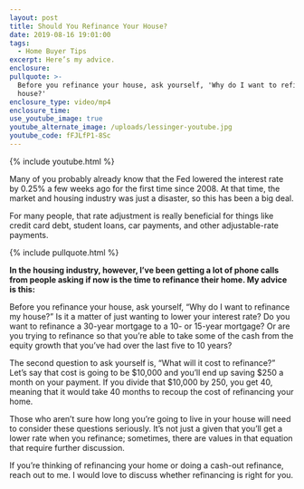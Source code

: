 ```yaml
---
layout: post
title: Should You Refinance Your House?
date: 2019-08-16 19:01:00
tags:
  - Home Buyer Tips
excerpt: Here’s my advice.
enclosure:
pullquote: >-
  Before you refinance your house, ask yourself, 'Why do I want to refinance my
  house?'
enclosure_type: video/mp4
enclosure_time:
use_youtube_image: true
youtube_alternate_image: /uploads/lessinger-youtube.jpg
youtube_code: fFJLfP1-8Sc
---
```


{% include youtube.html %}

Many of you probably already know that the Fed lowered the interest rate by 0.25% a few weeks ago for the first time since 2008. At that time, the market and housing industry was just a disaster, so this has been a big deal.

For many people, that rate adjustment is really beneficial for things like credit card debt, student loans, car payments, and other adjustable-rate payments.&nbsp;

{% include pullquote.html %}

**In the housing industry, however, I’ve been getting a lot of phone calls from people asking if now is the time to refinance their home. My advice is this:**

Before you refinance your house, ask yourself, “Why do I want to refinance my house?” Is it a matter of just wanting to lower your interest rate? Do you want to refinance a 30-year mortgage to a 10- or 15-year mortgage? Or are you trying to refinance so that you’re able to take some of the cash from the equity growth that you’ve had over the last five to 10 years?

The second question to ask yourself is, “What will it cost to refinance?” Let’s say that cost is going to be $10,000 and you’ll end up saving $250 a month on your payment. If you divide that $10,000 by 250, you get 40, meaning that it would take 40 months to recoup the cost of refinancing your home.&nbsp;

Those who aren’t sure how long you’re going to live in your house will need to consider these questions seriously. It’s not just a given that you’ll get a lower rate when you refinance; sometimes, there are values in that equation that require further discussion.

If you’re thinking of refinancing your home or doing a cash-out refinance, reach out to me. I would love to discuss whether refinancing is right for you.